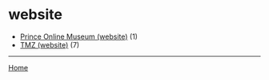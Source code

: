 # website

  * [Prince Online Museum (website)](./website/prince-online-museum/) (1)
  * [TMZ (website)](./website/tmz/) (7)

----

[Home](../)
